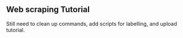 ## Web scraping Tutorial

Still need to clean up commands, add scripts for labelling, and upload tutorial.
